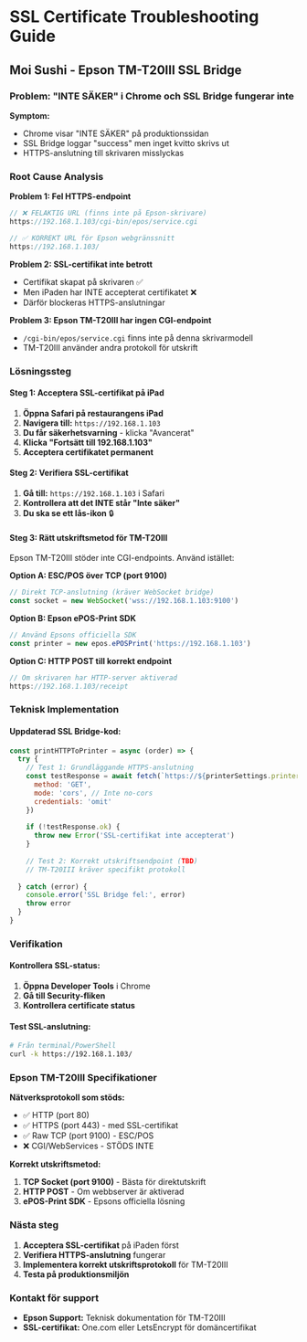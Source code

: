 # SSL Certificate Troubleshooting Guide
## Moi Sushi - Epson TM-T20III SSL Bridge

### Problem: "INTE SÄKER" i Chrome och SSL Bridge fungerar inte

**Symptom:**
- Chrome visar "INTE SÄKER" på produktionssidan
- SSL Bridge loggar "success" men inget kvitto skrivs ut
- HTTPS-anslutning till skrivaren misslyckas

### Root Cause Analysis

**Problem 1: Fel HTTPS-endpoint**
```javascript
// ❌ FELAKTIG URL (finns inte på Epson-skrivare)
https://192.168.1.103/cgi-bin/epos/service.cgi

// ✅ KORREKT URL för Epson webgränssnitt
https://192.168.1.103/
```

**Problem 2: SSL-certifikat inte betrott**
- Certifikat skapat på skrivaren ✅
- Men iPaden har INTE accepterat certifikatet ❌
- Därför blockeras HTTPS-anslutningar

**Problem 3: Epson TM-T20III har ingen CGI-endpoint**
- `/cgi-bin/epos/service.cgi` finns inte på denna skrivarmodell
- TM-T20III använder andra protokoll för utskrift

### Lösningssteg

#### Steg 1: Acceptera SSL-certifikat på iPad
1. **Öppna Safari på restaurangens iPad**
2. **Navigera till:** `https://192.168.1.103`
3. **Du får säkerhetsvarning** - klicka "Avancerat"
4. **Klicka "Fortsätt till 192.168.1.103"**
5. **Acceptera certifikatet permanent**

#### Steg 2: Verifiera SSL-certifikat
1. **Gå till:** `https://192.168.1.103` i Safari
2. **Kontrollera att det INTE står "Inte säker"**
3. **Du ska se ett lås-ikon** 🔒

#### Steg 3: Rätt utskriftsmetod för TM-T20III
Epson TM-T20III stöder inte CGI-endpoints. Använd istället:

**Option A: ESC/POS över TCP (port 9100)**
```javascript
// Direkt TCP-anslutning (kräver WebSocket bridge)
const socket = new WebSocket('wss://192.168.1.103:9100')
```

**Option B: Epson ePOS-Print SDK**
```javascript
// Använd Epsons officiella SDK
const printer = new epos.ePOSPrint('https://192.168.1.103')
```

**Option C: HTTP POST till korrekt endpoint**
```javascript
// Om skrivaren har HTTP-server aktiverad
https://192.168.1.103/receipt
```

### Teknisk Implementation

#### Uppdaterad SSL Bridge-kod:
```javascript
const printHTTPToPrinter = async (order) => {
  try {
    // Test 1: Grundläggande HTTPS-anslutning
    const testResponse = await fetch(`https://${printerSettings.printerIP}/`, {
      method: 'GET',
      mode: 'cors', // Inte no-cors
      credentials: 'omit'
    })
    
    if (!testResponse.ok) {
      throw new Error('SSL-certifikat inte accepterat')
    }
    
    // Test 2: Korrekt utskriftsendpoint (TBD)
    // TM-T20III kräver specifikt protokoll
    
  } catch (error) {
    console.error('SSL Bridge fel:', error)
    throw error
  }
}
```

### Verifikation

#### Kontrollera SSL-status:
1. **Öppna Developer Tools** i Chrome
2. **Gå till Security-fliken**
3. **Kontrollera certificate status**

#### Test SSL-anslutning:
```bash
# Från terminal/PowerShell
curl -k https://192.168.1.103/
```

### Epson TM-T20III Specifikationer

**Nätverksprotokoll som stöds:**
- ✅ HTTP (port 80)
- ✅ HTTPS (port 443) - med SSL-certifikat
- ✅ Raw TCP (port 9100) - ESC/POS
- ❌ CGI/WebServices - STÖDS INTE

**Korrekt utskriftsmetod:**
1. **TCP Socket (port 9100)** - Bästa för direktutskrift
2. **HTTP POST** - Om webbserver är aktiverad
3. **ePOS-Print SDK** - Epsons officiella lösning

### Nästa steg

1. **Acceptera SSL-certifikat** på iPaden först
2. **Verifiera HTTPS-anslutning** fungerar
3. **Implementera korrekt utskriftsprotokoll** för TM-T20III
4. **Testa på produktionsmiljön**

### Kontakt för support
- **Epson Support:** Teknisk dokumentation för TM-T20III
- **SSL-certifikat:** One.com eller LetsEncrypt för domäncertifikat 